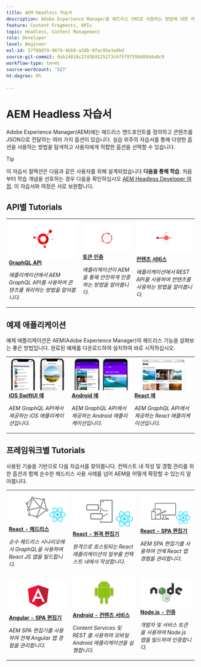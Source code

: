 ```yaml
---
title: AEM Headless 자습서
description: Adobe Experience Manager을 헤드리스 CMS로 사용하는 방법에 대한 자습서 모음입니다.
feature: Content Fragments, APIs
topic: Headless, Content Management
role: Developer
level: Beginner
exl-id: 57f88d79-9879-4bb9-a3db-9fec95e3a0bd
source-git-commit: 0ab14016c27d3b91252f3cbf5f97550d89d4a0c9
workflow-type: tm+mt
source-wordcount: '527'
ht-degree: 0%

---
```


# AEM Headless 자습서

Adobe Experience Manager(AEM)에는 헤드리스 엔드포인트를 정의하고 콘텐츠를 JSON으로 전달하는 여러 가지 옵션이 있습니다. 실습 위주의 자습서를 통해 다양한 옵션을 사용하는 방법을 탐색하고 사용자에게 적합한 옵션을 선택할 수 있습니다.

>[!TIP]
>
>이 자습서 컬렉션은 다음과 같은 사용자를 위해 설계되었습니다 **다음을 통해 학습**. 처음부터 학습 개념을 선호하는 경우 다음을 확인하십시오 [AEM Headless Developer 여정](https://experienceleague.adobe.com/docs/experience-manager-cloud-service/headless-journey/developer/overview.html). 이 자습서와 여정은 서로 보완합니다.

## API별 Tutorials

<table>
<tr>
  <td>
    <a href="https://experienceleague.adobe.com/docs/experience-manager-learn/getting-started-with-aem-headless/graphql/overview.html">
      <img alt="GraphQL API" src="./assets/graphql-icon.png" />
    </a>
    <div>
      <a href="https://experienceleague.adobe.com/docs/experience-manager-learn/getting-started-with-aem-headless/graphql/overview.html">
    <strong>GraphQL API</strong>
    </a>
    </div>
    <p>
    <em>애플리케이션에서 AEM GraphQL API를 사용하여 콘텐츠를 쿼리하는 방법을 알아봅니다.</em>
    <p>
  </td>
  <td>
    <a href="https://experienceleague.adobe.com/docs/experience-manager-learn/getting-started-with-aem-headless/authentication/overview.html">
    <img alt="토큰 기반 인증" src="./assets/token-auth-icon.png" />
    </a>
    <div>
    <a href="https://experienceleague.adobe.com/docs/experience-manager-learn/getting-started-with-aem-headless/authentication/overview.html">
    <strong>토큰 인증</strong>
    </a>
    </div>
    <p>
    <em>애플리케이션이 AEM을 통해 안전하게 인증하는 방법을 알아봅니다.</em>
    </p>
  </td>
  <td>
    <a href="https://experienceleague.adobe.com/docs/experience-manager-learn/getting-started-with-aem-headless/content-services/overview.html">
      <img alt="컨텐츠 서비스" src="./assets/content-services.png" />
    </a>
     <div>
      <a href="https://experienceleague.adobe.com/docs/experience-manager-learn/getting-started-with-aem-headless/content-services/overview.html">
        <strong>컨텐츠 서비스</strong>
      </a>
    </div>
    <p>
    <em>애플리케이션에서 REST API를 사용하여 컨텐츠를 사용하는 방법을 알아봅니다.</em>
    <p>
  </td>
</tr>
</table>

## 예제 애플리케이션

예제 애플리케이션은 AEM(Adobe Experience Manager)의 헤드리스 기능을 살펴보는 좋은 방법입니다. 완료된 예제를 다운로드하여 설치하여 바로 시작하십시오.

<table>
<tr>
  <td>
    <a href="https://experienceleague.adobe.com/docs/experience-manager-learn/getting-started-with-aem-headless/graphql/example-apps/ios-swiftui-app.html">
      <img alt="iOS 예" src="./assets/ios-example.png" />
    </a>
    <div>
      <a href="https://experienceleague.adobe.com/docs/experience-manager-learn/getting-started-with-aem-headless/graphql/example-apps/ios-swiftui-app.html">
    <strong>iOS SwiftUI 예</strong>
    </a>
    </div>
    <p>
    <em>AEM GraphQL API에서 제공하는 iOS 애플리케이션입니다.</em>
    <p>
  </td>
  <td>
    <a href="https://experienceleague.adobe.com/docs/experience-manager-learn/getting-started-with-aem-headless/graphql/example-apps/android-app.html">
    <img alt="Android 예" src="./assets/android-example.png" />
    </a>
    <div>
    <a href="https://experienceleague.adobe.com/docs/experience-manager-learn/getting-started-with-aem-headless/graphql/example-apps/android-app.html">
    <strong>Android 예</strong>
    </a>
    </div>
    <p>
    <em>AEM GraphQL API에서 제공하는 Android 애플리케이션입니다.</em>
    </p>
  </td>
  <td>
    <a href="https://experienceleague.adobe.com/docs/experience-manager-learn/getting-started-with-aem-headless/graphql/example-apps/react-app.html">
      <img alt="React 예" src="./assets/react-example.png" />
    </a>
     <div>
      <a href="https://experienceleague.adobe.com/docs/experience-manager-learn/getting-started-with-aem-headless/graphql/example-apps/react-app.html">
        <strong>React 예</strong>
      </a>
    </div>
    <p>
    <em>AEM GraphQL API에서 제공하는 React 애플리케이션입니다.</em>
    <p>
  </td>
</tr>
</table>

## 프레임워크별 Tutorials

사용된 기술을 기반으로 다음 자습서를 찾아봅니다. 컨텍스트 내 작성 및 경험 관리를 위한 옵션과 함께 순수한 헤드리스 사용 사례를 넘어 AEM을 어떻게 확장할 수 있는지 알아봅니다.

<table>
<tr>
  <td>
    <a href="https://experienceleague.adobe.com/docs/experience-manager-learn/getting-started-with-aem-headless/graphql/multi-step/overview.html">
      <img alt="React - 헤드리스" src="./assets/react-headless.png" />
    </a>
    <div>
      <a href="https://experienceleague.adobe.com/docs/experience-manager-learn/getting-started-with-aem-headless/graphql/overview.html">
    <strong>React - 헤드리스</strong>
    </a>
    </div>
    <p>
    <em>순수 헤드리스 시나리오에서 GraphQL을 사용하여 React JS 앱을 빌드합니다.</em>
    <p>
  </td>
  <td>
    <a href="https://experienceleague.adobe.com/docs/experience-manager-learn/getting-started-with-aem-headless/spa-editor/remote-spa/overview.html">
    <img alt="React - 원격 편집기" src="./assets/react-remote.png" />
    </a>
    <div>
    <a href="https://experienceleague.adobe.com/docs/experience-manager-learn/getting-started-with-aem-headless/spa-editor/remote-spa/overview.html">
    <strong>React - 원격 편집기</strong>
    </a>
    </div>
    <p>
    <em>원격으로 호스팅되는 React 애플리케이션의 일부를 컨텍스트 내에서 작성합니다.</em>
    </p>
  </td>
  <td>
    <a href="https://experienceleague.adobe.com/docs/experience-manager-learn/getting-started-with-aem-headless/spa-editor/react/overview.html">
      <img alt="React - SPA 편집기" src="./assets/react-spa-editor.png" />
    </a>
     <div>
      <a href="https://experienceleague.adobe.com/docs/experience-manager-learn/getting-started-with-aem-headless/spa-editor/react/overview.html">
        <strong>React - SPA 편집기</strong>
      </a>
    </div>
    <p>
    <em>AEM SPA 편집기를 사용하여 전체 React 앱 경험을 관리합니다.</em>
    <p>
  </td>
</tr>
<tr>
  <td>
    <a href="https://experienceleague.adobe.com/docs/experience-manager-learn/getting-started-with-aem-headless/spa-editor/angular/overview.html">
      <img alt="React - 헤드리스" src="./assets/angular-spa-editor.png" />
    </a>
    <div>
      <a href="https://experienceleague.adobe.com/docs/experience-manager-learn/getting-started-with-aem-headless/spa-editor/angular/overview.html">
    <strong>Angular - SPA 편집기</strong>
    </a>
    </div>
    <p>
    <em>AEM SPA 편집기를 사용하여 전체 Angular 앱 경험을 관리합니다.</em>
    <p>
  </td>
  <td>
    <a href="https://experienceleague.adobe.com/docs/experience-manager-learn/getting-started-with-aem-headless/content-services/overview.html">
    <img alt="Angular - 컨텐츠 서비스" src="./assets/android.png" />
    </a>
    <div>
    <a href="https://experienceleague.adobe.com/docs/experience-manager-learn/getting-started-with-aem-headless/content-services/overview.html">
    <strong>Android - 컨텐츠 서비스</strong>
    </a>
    </div>
    <p>
    <em>Content Services 및 REST 를 사용하여 모바일 Android 애플리케이션을 실행합니다.</em>
    </p>
  </td>
  <td>
    <a href="https://experienceleague.adobe.com/docs/experience-manager-learn/getting-started-with-aem-headless/authentication/overview.html">
      <img alt="Node.js - 인증" src="./assets/node-js.png" />
    </a>
     <div>
      <a href="https://experienceleague.adobe.com/docs/experience-manager-learn/getting-started-with-aem-headless/authentication/overview.html">
        <strong>Node.js - 인증</strong>
      </a>
    </div>
    <p>
    <em>개발자 및 서비스 토큰을 사용하여 Node.js 앱을 빌드하여 인증합니다.</em>
    <p>
  </td>
</tr>
</table>
